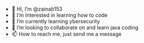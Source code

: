 - 👋 Hi, I’m @zainab153
- 👀 I’m interested in learning how to code
- 🌱 I’m currently learning ybersecurity
- 💞️ I’m looking to collaborate on and learn java coding
- 📫 How to reach me, just send me a message

<!---
zainab153/zainab153 is a ✨ special ✨ repository because its `README.md` (this file) appears on your GitHub profile.
You can click the Preview link to take a look at your changes.
--->
